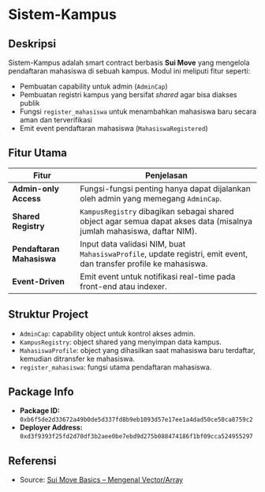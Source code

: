 # Sistem-Kampus

## Deskripsi
Sistem-Kampus adalah smart contract berbasis **Sui Move** yang mengelola pendaftaran mahasiswa di sebuah kampus. Modul ini meliputi fitur seperti:

- Pembuatan capability untuk admin (`AdminCap`)
- Pembuatan registri kampus yang bersifat *shared* agar bisa diakses publik
- Fungsi `register_mahasiswa` untuk menambahkan mahasiswa baru secara aman dan terverifikasi
- Emit event pendaftaran mahasiswa (`MahasiswaRegistered`)

## Fitur Utama
| Fitur | Penjelasan |
|-------|------------|
| **Admin-only Access** | Fungsi-fungsi penting hanya dapat dijalankan oleh admin yang memegang `AdminCap`. |
| **Shared Registry** | `KampusRegistry` dibagikan sebagai shared object agar semua dapat akses data (misalnya jumlah mahasiswa, daftar NIM). |
| **Pendaftaran Mahasiswa** | Input data validasi NIM, buat `MahasiswaProfile`, update registri, emit event, dan transfer profile ke mahasiswa. |
| **Event-Driven** | Emit event untuk notifikasi real-time pada front-end atau indexer. |

## Struktur Project
- `AdminCap`: capability object untuk kontrol akses admin.
- `KampusRegistry`: object shared yang menyimpan data kampus.
- `MahasiswaProfile`: object yang dihasilkan saat mahasiswa baru terdaftar, kemudian ditransfer ke mahasiswa.
- `register_mahasiswa`: fungsi utama pendaftaran mahasiswa.

## Package Info
- **Package ID:**  
  `0xb6f5de2d33672a49b0de5d337fd8b9eb1093d57e17ee1a4dad50ce50ca8759c2`
- **Deployer Address:**  
  `0xd3f9393f25fd2d70df3b2aee0be7ebd9d275b088474186f1bf09cca524955297`

## Referensi
- Source: [Sui Move Basics – Mengenal Vector/Array](https://docs-sui.vercel.app/docs/day1/module2-move-basics#5-mengenal-vector-array)
